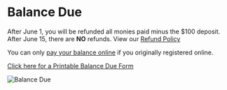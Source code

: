 Balance Due
===========

After June 1, you will be refunded all monies paid minus the $100
deposit.\
 After June 15, there are **NO** refunds. View our [Refund
Policy](/refund-policy)

You can only [pay your balance
online](https://campregistrationsystems.com/manning-passing-academy/) if
you originally registered online.

[Click here for a Printable Balance Due
Form](/media/52406db8c622b-balance-due.pdf)

![Balance Due](/media/4e80df81b48be-balance_due.jpg)
